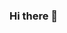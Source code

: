 ### Hi there 👋

<!--
**qwerty7878/qwerty7878** is a ✨ _special_ ✨ repository because its `README.md` (this file) appears on your GitHub profile.

Here are some ideas to get you started:

- 🔭 I’m currently working on ...
- 🌱 I’m currently learning ...
- 👯 I’m looking to collaborate on ...
- 🤔 I’m looking for help with ...
- 💬 Ask me about ...
- 📫 How to reach me: ...
- 😄 Pronouns: ...
- ⚡ Fun fact: ...
[![Solved.ac
프로필](http://mazassumnida.wtf/api/generate_badge?boj={annhj980})](https://solved.ac/{handle})
![Top Langs](https://github-readme-stats.vercel.app/api/top-langs/?username=anuraghazra&layout=compact)
-->
